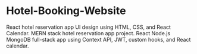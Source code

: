 # Hotel-Booking-Website
  React hotel reservation app UI design using HTML, CSS, and React Calendar.
  MERN stack hotel reservation app project. React Node.js MongoDB full-stack app using Context API, JWT, custom hooks, and React calendar.

